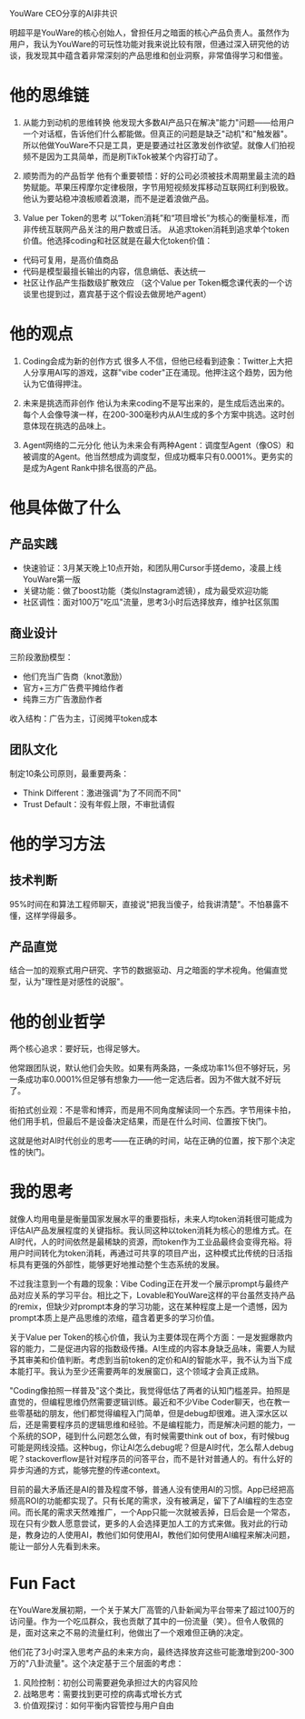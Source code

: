 YouWare CEO分享的AI非共识

明超平是YouWare的核心创始人，曾担任月之暗面的核心产品负责人。虽然作为用户，我认为YouWare的可玩性功能对我来说比较有限，但通过深入研究他的访谈，我发现其中蕴含着非常深刻的产品思维和创业洞察，非常值得学习和借鉴。
# 他的思维链

1. 从能力到动机的思维转换
他发现大多数AI产品只在解决"能力"问题——给用户一个对话框，告诉他们什么都能做。但真正的问题是缺乏"动机"和"触发器"。所以他做YouWare不只是工具，更是要通过社区激发创作欲望。就像人们拍视频不是因为工具简单，而是刷TikTok被某个内容打动了。

2. 顺势而为的产品哲学
他有个重要顿悟：好的公司必须被技术周期里最主流的趋势赋能。苹果压榨摩尔定律极限，字节用短视频发挥移动互联网红利到极致。他认为要站稳冲浪板顺着浪潮，而不是逆着浪做产品。

3. Value per Token的思考
以“Token消耗”和“项目增长”为核心的衡量标准，而非传统互联网产品关注的用户数或日活。
从追求token消耗到追求单个token价值。他选择coding和社区就是在最大化token价值：

- 代码可复用，是高价值商品
- 代码是模型最擅长输出的内容，信息熵低、表达统一
- 社区让作品产生指数级扩散效应
（这个Value per Token概念课代表的一个访谈里也提到过，嘉宾基于这个假设去做房地产agent）

# 他的观点

1. Coding会成为新的创作方式
很多人不信，但他已经看到迹象：Twitter上大把人分享用AI写的游戏，这群"vibe coder"正在涌现。他押注这个趋势，因为他认为它值得押注。

2. 未来是挑选而非创作
他认为未来coding不是写出来的，是生成后选出来的。每个人会像导演一样，在200-300毫秒内从AI生成的多个方案中挑选。这时创意体现在挑选的品味上。

3. Agent网络的二元分化
他认为未来会有两种Agent：调度型Agent（像OS）和被调度的Agent。他当然想成为调度型，但成功概率只有0.0001%。更务实的是成为Agent Rank中排名很高的产品。

# 他具体做了什么

## 产品实践
- 快速验证：3月某天晚上10点开始，和团队用Cursor手搓demo，凌晨上线YouWare第一版
- 关键功能：做了boost功能（类似Instagram滤镜），成为最受欢迎功能
- 社区调性：面对100万"吃瓜"流量，思考3小时后选择放弃，维护社区氛围

## 商业设计
三阶段激励模型：
- 他们充当广告商（knot激励）
- 官方+三方广告费平摊给作者
- 纯靠三方广告激励作者

收入结构：广告为主，订阅摊平token成本

## 团队文化
制定10条公司原则，最重要两条：
- Think Different：激进强调"为了不同而不同"
- Trust Default：没有年假上限，不审批请假

# 他的学习方法

## 技术判断
95%时间在和算法工程师聊天，直接说"把我当傻子，给我讲清楚"。不怕暴露不懂，这样学得最多。

## 产品直觉
结合一加的观察式用户研究、字节的数据驱动、月之暗面的学术视角。他偏直觉型，认为"理性是对感性的说服"。

# 他的创业哲学
两个核心追求：要好玩，也得足够大。

他常跟团队说，默认他们会失败。如果有两条路，一条成功率1%但不够好玩，另一条成功率0.0001%但足够有想象力——他一定选后者。因为不做大就不好玩了。

街拍式创业观：不是零和博弈，而是用不同角度解读同一个东西。字节用徕卡拍，他们用手机，但最后不是设备决定结果，而是在什么时间、位置按下快门。

这就是他对AI时代创业的思考——在正确的时间，站在正确的位置，按下那个决定性的快门。
        
# 我的思考
就像人均用电量是衡量国家发展水平的重要指标，未来人均token消耗很可能成为评估AI产品发展程度的关键指标。我认同这种以token消耗为核心的思维方式。在AI时代，人的时间依然是最稀缺的资源，而token作为工业品最终会变得充裕。将用户时间转化为token消耗，再通过可共享的项目产出，这种模式比传统的日活指标具有更强的外部性，能够更好地推动整个生态系统的发展。

不过我注意到一个有趣的现象：Vibe Coding正在开发一个展示prompt与最终产品对应关系的学习平台。相比之下，Lovable和YouWare这样的平台虽然支持产品的remix，但缺少对prompt本身的学习功能，这在某种程度上是一个遗憾，因为prompt本质上是产品思维的浓缩，蕴含着更多的学习价值。

关于Value per Token的核心价值，我认为主要体现在两个方面：一是发掘爆款内容的能力，二是促进内容的指数级传播。AI生成的内容本身缺乏品味，需要人为赋予其审美和价值判断。考虑到当前token的定价和AI的智能水平，我不认为当下成本能打平。我认为至少还需要两年的发展窗口，这个领域才会真正成熟。

"Coding像拍照一样普及"这个类比，我觉得低估了两者的认知门槛差异。拍照是直觉的，但编程思维仍然需要逻辑训练。最近和不少Vibe Coder聊天，也在教一些零基础的朋友，他们都觉得编程入门简单，但是debug却很难。进入深水区以后，还是需要程序员的逻辑思维和经验。不是编程能力，而是解决问题的能力，一个系统的SOP，碰到什么问题怎么做，有时候需要think out of box，有时候bug可能是网线没插。这种bug，你让AI怎么debug呢？但是AI时代，怎么帮人debug呢？stackoverflow是针对程序员的问答平台，而不是针对普通人的。有什么好的异步沟通的方式，能够完整的传递context。

目前的最大矛盾还是AI的普及程度不够，普通人没有使用AI的习惯。App已经把高频高ROI的功能都实现了。只有长尾的需求，没有被满足，留下了AI编程的生态空间。而长尾的需求天然难推广，一个App只能一次就被丢掉，日后会是一个常态，现在只有少数人愿意尝试，更多的人会选择更加人工的方式来做。我对此的行动是，教身边的人使用AI，教他们如何使用AI，教他们如何使用AI编程来解决问题，能让一部分人先看到未来。

# Fun Fact
在YouWare发展初期，一个关于某大厂高管的八卦新闻为平台带来了超过100万的访问量。作为一个吃瓜群众，我也贡献了其中的一份流量（笑）。但令人敬佩的是，面对这来之不易的流量红利，他做出了一个艰难但正确的决定。

他们花了3小时深入思考产品的未来方向，最终选择放弃这些可能激增到200-300万的"八卦流量"。这个决定基于三个层面的考虑：

1. 风险控制：初创公司需要避免承担过大的内容风险
2. 战略思考：需要找到更可控的病毒式增长方式
3. 价值观探讨：如何平衡内容管控与用户自由

